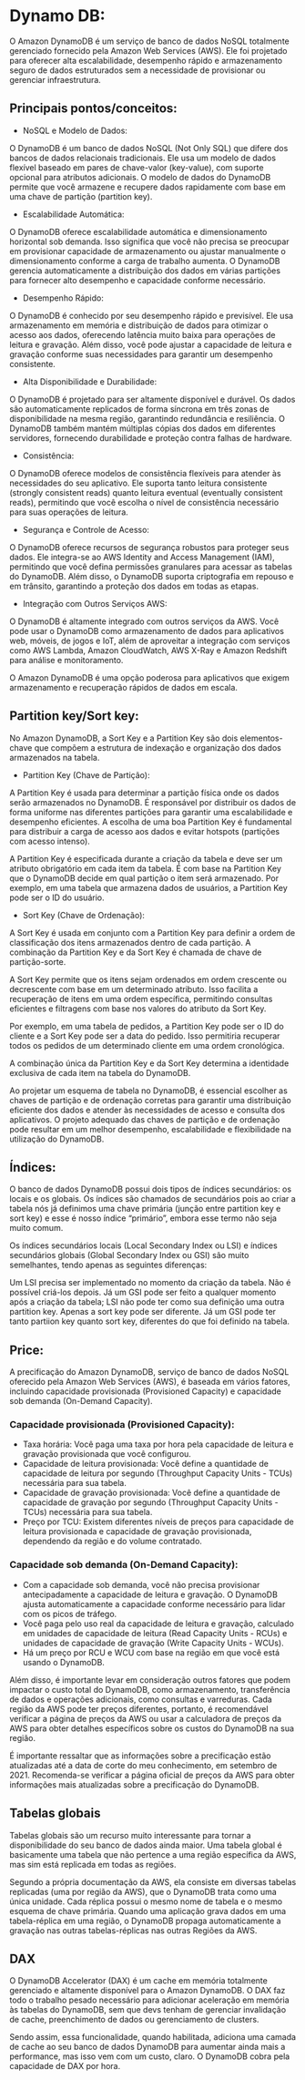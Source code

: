 # Dynamo DB:
O Amazon DynamoDB é um serviço de banco de dados NoSQL totalmente gerenciado fornecido pela Amazon Web Services (AWS). Ele foi projetado para oferecer alta escalabilidade, desempenho rápido e armazenamento seguro de dados estruturados sem a necessidade de provisionar ou gerenciar infraestrutura.

## Principais pontos/conceitos:
- NoSQL e Modelo de Dados:

O DynamoDB é um banco de dados NoSQL (Not Only SQL) que difere dos bancos de dados relacionais tradicionais. Ele usa um modelo de dados flexível baseado em pares de chave-valor (key-value), com suporte opcional para atributos adicionais. O modelo de dados do DynamoDB permite que você armazene e recupere dados rapidamente com base em uma chave de partição (partition key).

- Escalabilidade Automática:

O DynamoDB oferece escalabilidade automática e dimensionamento horizontal sob demanda. Isso significa que você não precisa se preocupar em provisionar capacidade de armazenamento ou ajustar manualmente o dimensionamento conforme a carga de trabalho aumenta. O DynamoDB gerencia automaticamente a distribuição dos dados em várias partições para fornecer alto desempenho e capacidade conforme necessário.

- Desempenho Rápido:

O DynamoDB é conhecido por seu desempenho rápido e previsível. Ele usa armazenamento em memória e distribuição de dados para otimizar o acesso aos dados, oferecendo latência muito baixa para operações de leitura e gravação. Além disso, você pode ajustar a capacidade de leitura e gravação conforme suas necessidades para garantir um desempenho consistente.

- Alta Disponibilidade e Durabilidade:

O DynamoDB é projetado para ser altamente disponível e durável. Os dados são automaticamente replicados de forma síncrona em três zonas de disponibilidade na mesma região, garantindo redundância e resiliência. O DynamoDB também mantém múltiplas cópias dos dados em diferentes servidores, fornecendo durabilidade e proteção contra falhas de hardware.

- Consistência:

O DynamoDB oferece modelos de consistência flexíveis para atender às necessidades do seu aplicativo. Ele suporta tanto leitura consistente (strongly consistent reads) quanto leitura eventual (eventually consistent reads), permitindo que você escolha o nível de consistência necessário para suas operações de leitura.

- Segurança e Controle de Acesso:

O DynamoDB oferece recursos de segurança robustos para proteger seus dados. Ele integra-se ao AWS Identity and Access Management (IAM), permitindo que você defina permissões granulares para acessar as tabelas do DynamoDB. Além disso, o DynamoDB suporta criptografia em repouso e em trânsito, garantindo a proteção dos dados em todas as etapas.

- Integração com Outros Serviços AWS:

O DynamoDB é altamente integrado com outros serviços da AWS. Você pode usar o DynamoDB como armazenamento de dados para aplicativos web, móveis, de jogos e IoT, além de aproveitar a integração com serviços como AWS Lambda, Amazon CloudWatch, AWS X-Ray e Amazon Redshift para análise e monitoramento.

O Amazon DynamoDB é uma opção poderosa para aplicativos que exigem armazenamento e recuperação rápidos de dados em escala.

## Partition key/Sort key:
No Amazon DynamoDB, a Sort Key e a Partition Key são dois elementos-chave que compõem a estrutura de indexação e organização dos dados armazenados na tabela.

- Partition Key (Chave de Partição):

A Partition Key é usada para determinar a partição física onde os dados serão armazenados no DynamoDB. É responsável por distribuir os dados de forma uniforme nas diferentes partições para garantir uma escalabilidade e desempenho eficientes. A escolha de uma boa Partition Key é fundamental para distribuir a carga de acesso aos dados e evitar hotspots (partições com acesso intenso).

A Partition Key é especificada durante a criação da tabela e deve ser um atributo obrigatório em cada item da tabela. É com base na Partition Key que o DynamoDB decide em qual partição o item será armazenado. Por exemplo, em uma tabela que armazena dados de usuários, a Partition Key pode ser o ID do usuário.

- Sort Key (Chave de Ordenação):

A Sort Key é usada em conjunto com a Partition Key para definir a ordem de classificação dos itens armazenados dentro de cada partição. A combinação da Partition Key e da Sort Key é chamada de chave de partição-sorte.

A Sort Key permite que os itens sejam ordenados em ordem crescente ou decrescente com base em um determinado atributo. Isso facilita a recuperação de itens em uma ordem específica, permitindo consultas eficientes e filtragens com base nos valores do atributo da Sort Key.

Por exemplo, em uma tabela de pedidos, a Partition Key pode ser o ID do cliente e a Sort Key pode ser a data do pedido. Isso permitiria recuperar todos os pedidos de um determinado cliente em uma ordem cronológica.

A combinação única da Partition Key e da Sort Key determina a identidade exclusiva de cada item na tabela do DynamoDB.

Ao projetar um esquema de tabela no DynamoDB, é essencial escolher as chaves de partição e de ordenação corretas para garantir uma distribuição eficiente dos dados e atender às necessidades de acesso e consulta dos aplicativos. O projeto adequado das chaves de partição e de ordenação pode resultar em um melhor desempenho, escalabilidade e flexibilidade na utilização do DynamoDB.

## Índices:
O banco de dados DynamoDB possui dois tipos de índices secundários: os locais e os globais. Os índices são chamados de secundários pois ao criar a tabela nós já definimos uma chave primária (junção entre partition key e sort key) e esse é nosso índice “primário”, embora esse termo não seja muito comum.

Os índices secundários locais (Local Secondary Index ou LSI) e índices secundários globais (Global Secondary Index ou GSI) são muito semelhantes, tendo apenas as seguintes diferenças:

Um LSI precisa ser implementado no momento da criação da tabela. Não é possível criá-los depois. Já um GSI pode ser feito a qualquer momento após a criação da tabela;
LSI não pode ter como sua definição uma outra partition key. Apenas a sort key pode ser diferente. Já um GSI pode ter tanto partiion key quanto sort key, diferentes do que foi definido na tabela.

## Price:
A precificação do Amazon DynamoDB, serviço de banco de dados NoSQL oferecido pela Amazon Web Services (AWS), é baseada em vários fatores, incluindo capacidade provisionada (Provisioned Capacity) e capacidade sob demanda (On-Demand Capacity).
### Capacidade provisionada (Provisioned Capacity):
- Taxa horária: Você paga uma taxa por hora pela capacidade de leitura e gravação provisionada que você configurou.
- Capacidade de leitura provisionada: Você define a quantidade de capacidade de leitura por segundo (Throughput Capacity Units - TCUs) necessária para sua tabela.
- Capacidade de gravação provisionada: Você define a quantidade de capacidade de gravação por segundo (Throughput Capacity Units - TCUs) necessária para sua tabela.
- Preço por TCU: Existem diferentes níveis de preços para capacidade de leitura provisionada e capacidade de gravação provisionada, dependendo da região e do volume contratado.

### Capacidade sob demanda (On-Demand Capacity):
- Com a capacidade sob demanda, você não precisa provisionar antecipadamente a capacidade de leitura e gravação. O DynamoDB ajusta automaticamente a capacidade conforme necessário para lidar com os picos de tráfego.
- Você paga pelo uso real da capacidade de leitura e gravação, calculado em unidades de capacidade de leitura (Read Capacity Units - RCUs) e unidades de capacidade de gravação (Write Capacity Units - WCUs).
- Há um preço por RCU e WCU com base na região em que você está usando o DynamoDB.

Além disso, é importante levar em consideração outros fatores que podem impactar o custo total do DynamoDB, como armazenamento, transferência de dados e operações adicionais, como consultas e varreduras. Cada região da AWS pode ter preços diferentes, portanto, é recomendável verificar a página de preços da AWS ou usar a calculadora de preços da AWS para obter detalhes específicos sobre os custos do DynamoDB na sua região.

É importante ressaltar que as informações sobre a precificação estão atualizadas até a data de corte do meu conhecimento, em setembro de 2021. Recomenda-se verificar a página oficial de preços da AWS para obter informações mais atualizadas sobre a precificação do DynamoDB.

## Tabelas globais
Tabelas globais são um recurso muito interessante para tornar a disponibilidade do seu banco de dados ainda maior. Uma tabela global é basicamente uma tabela que não pertence a uma região específica da AWS, mas sim está replicada em todas as regiões.

Segundo a própria documentação da AWS, ela consiste em diversas tabelas replicadas (uma por região da AWS), que o DynamoDB trata como uma única unidade. Cada réplica possui o mesmo nome de tabela e o mesmo esquema de chave primária. Quando uma aplicação grava dados em uma tabela-réplica em uma região, o DynamoDB propaga automaticamente a gravação nas outras tabelas-réplicas nas outras Regiões da AWS.

## DAX
O DynamoDB Accelerator (DAX) é um cache em memória totalmente gerenciado e altamente disponível para o Amazon DynamoDB. O DAX faz todo o trabalho pesado necessário para adicionar aceleração em memória às tabelas do DynamoDB, sem que devs tenham de gerenciar invalidação de cache, preenchimento de dados ou gerenciamento de clusters.

Sendo assim, essa funcionalidade, quando habilitada, adiciona uma camada de cache ao seu banco de dados DynamoDB para aumentar ainda mais a performance, mas isso vem com um custo, claro. O DynamoDB cobra pela capacidade de DAX por hora.
